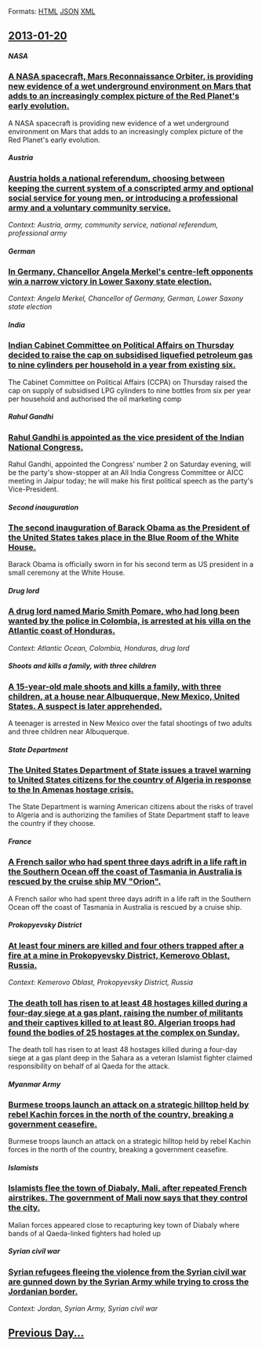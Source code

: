 
Formats: [HTML](2013/01/20/index.html)  [JSON](2013/01/20/index.json)  [XML](2013/01/20/index.xml)  

## [2013-01-20](/news/2013/01/20/index.md)

##### NASA
### [A NASA spacecraft, Mars Reconnaissance Orbiter, is providing new evidence of a wet underground environment on Mars that adds to an increasingly complex picture of the Red Planet's early evolution. ](/news/2013/01/20/a-nasa-spacecraft-mars-reconnaissance-orbiter-is-providing-new-evidence-of-a-wet-underground-environment-on-mars-that-adds-to-an-increasin.md)
A NASA spacecraft is providing new evidence of a wet underground environment on Mars that adds to an increasingly complex picture of the Red Planet&#039;s early evolution.

##### Austria
### [Austria holds a national referendum, choosing between keeping the current system of a conscripted army and optional social service for young men, or introducing a professional army and a voluntary community service. ](/news/2013/01/20/austria-holds-a-national-referendum-choosing-between-keeping-the-current-system-of-a-conscripted-army-and-optional-social-service-for-young.md)
_Context: Austria, army, community service, national referendum, professional army_

##### German
### [In Germany, Chancellor Angela Merkel's centre-left opponents win a narrow victory in Lower Saxony state election. ](/news/2013/01/20/in-germany-chancellor-angela-merkel-s-centre-left-opponents-win-a-narrow-victory-in-lower-saxony-state-election.md)
_Context: Angela Merkel, Chancellor of Germany, German, Lower Saxony state election_

##### India
### [Indian Cabinet Committee on Political Affairs on Thursday decided to raise the cap on subsidised liquefied petroleum gas to nine cylinders per household in a year from existing six. ](/news/2013/01/20/indian-cabinet-committee-on-political-affairs-on-thursday-decided-to-raise-the-cap-on-subsidised-liquefied-petroleum-gas-to-nine-cylinders-p.md)
The Cabinet Committee on Political Affairs (CCPA) on Thursday raised the cap on supply of subsidised LPG cylinders to nine bottles from six per year per household and authorised the oil marketing comp

##### Rahul Gandhi
### [Rahul Gandhi is appointed as the vice president of the Indian National Congress. ](/news/2013/01/20/rahul-gandhi-is-appointed-as-the-vice-president-of-the-indian-national-congress.md)
Rahul Gandhi, appointed the Congress&#039; number 2 on Saturday evening, will be the party&#039;s show-stopper at an All India Congress Committee or AICC meeting in Jaipur today; he will make his first political speech as the party&#039;s Vice-President.

##### Second inauguration
### [The second inauguration of Barack Obama as the President of the United States takes place in the Blue Room of the White House. ](/news/2013/01/20/the-second-inauguration-of-barack-obama-as-the-president-of-the-united-states-takes-place-in-the-blue-room-of-the-white-house.md)
Barack Obama is officially sworn in for his second term as US president in a small ceremony at the White House.

##### Drug lord
### [A drug lord named Mario Smith Pomare, who had long been wanted by the police in Colombia, is arrested at his villa on the Atlantic coast of Honduras. ](/news/2013/01/20/a-drug-lord-named-mario-smith-pomare-who-had-long-been-wanted-by-the-police-in-colombia-is-arrested-at-his-villa-on-the-atlantic-coast-of.md)
_Context: Atlantic Ocean, Colombia, Honduras, drug lord_

##### Shoots and kills a family, with three children
### [A 15-year-old male shoots and kills a family, with three children, at a house near Albuquerque, New Mexico, United States. A suspect is later apprehended. ](/news/2013/01/20/a-15-year-old-male-shoots-and-kills-a-family-with-three-children-at-a-house-near-albuquerque-new-mexico-united-states-a-suspect-is-late.md)
A teenager is arrested in New Mexico over the fatal shootings of two adults and three children near Albuquerque.

##### State Department
### [The United States Department of State issues a travel warning to United States citizens for the country of Algeria in response to the In Amenas hostage crisis. ](/news/2013/01/20/the-united-states-department-of-state-issues-a-travel-warning-to-united-states-citizens-for-the-country-of-algeria-in-response-to-the-in-ama.md)
The State Department is warning American citizens about the risks of travel to Algeria and is authorizing the families of State Department staff to leave the country if they choose.

##### France
### [A French sailor who had spent three days adrift in a life raft in the Southern Ocean off the coast of Tasmania in Australia is rescued by the cruise ship MV "Orion". ](/news/2013/01/20/a-french-sailor-who-had-spent-three-days-adrift-in-a-life-raft-in-the-southern-ocean-off-the-coast-of-tasmania-in-australia-is-rescued-by-th.md)
A French sailor who had spent three days adrift in a life raft in the Southern Ocean off the coast of Tasmania in Australia is rescued by a cruise ship.

##### Prokopyevsky District
### [At least four miners are killed and four others trapped after a fire at a mine in Prokopyevsky District, Kemerovo Oblast, Russia. ](/news/2013/01/20/at-least-four-miners-are-killed-and-four-others-trapped-after-a-fire-at-a-mine-in-prokopyevsky-district-kemerovo-oblast-russia.md)
_Context: Kemerovo Oblast, Prokopyevsky District, Russia_

##### 
### [The death toll has risen to at least 48 hostages killed during a four-day siege at a gas plant, raising the number of militants and their captives killed to at least 80. Algerian troops had found the bodies of 25 hostages at the complex on Sunday. ](/news/2013/01/20/the-death-toll-has-risen-to-at-least-48-hostages-killed-during-a-four-day-siege-at-a-gas-plant-raising-the-number-of-militants-and-their-ca.md)
The death toll has risen to at least 48 hostages killed during a four-day siege at a gas plant deep in the Sahara as a veteran Islamist fighter claimed responsibility on behalf of al Qaeda for the attack.

##### Myanmar Army
### [Burmese troops launch an attack on a strategic hilltop held by rebel Kachin forces in the north of the country, breaking a government ceasefire. ](/news/2013/01/20/burmese-troops-launch-an-attack-on-a-strategic-hilltop-held-by-rebel-kachin-forces-in-the-north-of-the-country-breaking-a-government-ceasef.md)
Burmese troops launch an attack on a strategic hilltop held by rebel Kachin forces in the north of the country, breaking a government ceasefire.

##### Islamists
### [Islamists flee the town of Diabaly, Mali, after repeated French airstrikes. The government of Mali now says that they control the city. ](/news/2013/01/20/islamists-flee-the-town-of-diabaly-mali-after-repeated-french-airstrikes-the-government-of-mali-now-says-that-they-control-the-city.md)
Malian forces appeared close to recapturing key town of Diabaly where bands of al Qaeda-linked fighters had holed up

##### Syrian civil war
### [Syrian refugees fleeing the violence from the Syrian civil war are gunned down by the Syrian Army while trying to cross the Jordanian border. ](/news/2013/01/20/syrian-refugees-fleeing-the-violence-from-the-syrian-civil-war-are-gunned-down-by-the-syrian-army-while-trying-to-cross-the-jordanian-border.md)
_Context: Jordan, Syrian Army, Syrian civil war_

## [Previous Day...](/news/2013/01/19/index.md)

